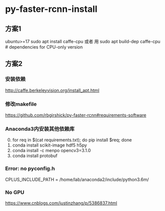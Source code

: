 # py-faster-rcnn-install
## 方案1
ubuntu>=17 sudo apt install caffe-cpu
或者 用 sudo apt build-dep caffe-cpu        # dependencies for CPU-only version
## 方案2
### 安装依赖
http://caffe.berkeleyvision.org/install_apt.html
### 修改makefile
https://github.com/rbgirshick/py-faster-rcnn#requirements-software
### Anaconda3内安装其他依赖库
0. for req in $(cat requirements.txt); do pip install $req; done
1. conda install scikit-image hdf5 h5py
2. conda install -c menpo opencv3=3.1.0
3. conda install protobuf
### Error: no pyconfig.h
CPLUS_INCLUDE_PATH = /home/lab/anaconda2/include/python3.6m/
### No GPU
https://www.cnblogs.com/justinzhang/p/5386837.html
